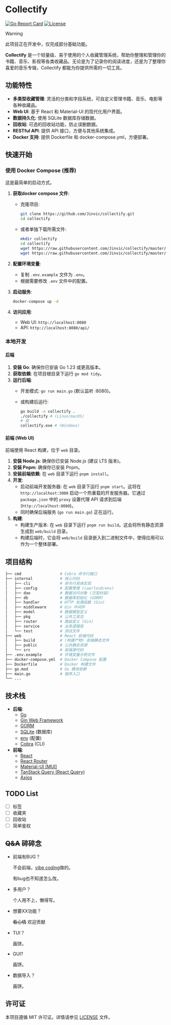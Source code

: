# Collectify

[![Go Report Card](https://goreportcard.com/badge/github.com/Jinvic/collectify)](https://goreportcard.com/report/github.com/Jinvic/collectify)
[![License](https://img.shields.io/badge/License-MIT-blue.svg)](LICENSE)

> [!WARNING]
> 此项目正在开发中，仅完成部分基础功能。

**Collectify** 是一个轻量级、易于使用的个人收藏管理系统，帮助你整理和管理你的书籍、音乐、影视等各类收藏品。无论是为了记录你的阅读进度，还是为了整理你喜爱的音乐专辑，Collectify 都能为你提供所需的一切工具。

## 功能特性

* **多类型收藏管理**: 灵活的分类和字段系统，可自定义管理书籍、音乐、电影等各种收藏品。
* **Web UI**: 基于 React 和 Material-UI 的现代化用户界面。
* **数据持久化**: 使用 SQLite 数据库存储数据。
* **回收站**: 可选的回收站功能，防止误删数据。
* **RESTful API**: 提供 API 接口，方便与其他系统集成。
* **Docker 支持**: 提供 Dockerfile 和 docker-compose.yml，方便部署。

## 快速开始

### 使用 Docker Compose (推荐)

这是最简单的启动方式。

1. **获取docker compose 文件**:
    * 克隆项目:
  
        ```bash
        git clone https://github.com/Jinvic/collectify.git
        cd collectify
        ```

    * 或者单独下载所需文件:
  
        ```bash
        mkdir collectify
        cd collectify
        wget https://raw.githubusercontent.com/Jinvic/collectify/master/docker-compose.yml
        wget https://raw.githubusercontent.com/Jinvic/collectify/master/.env.example
        ```

2. **配置环境变量**:
    * 复制 `.env.example` 文件为 `.env`。
    * 根据需要修改 `.env` 文件中的配置。

3. **启动服务**:

    ```bash
    docker-compose up -d
    ```

4. **访问应用**:
    * Web UI: `http://localhost:8080`
    * API: `http://localhost:8080/api/`

### 本地开发

#### 后端

1. **安装 Go**: 确保你已安装 Go 1.23 或更高版本。
2. **获取依赖**: 在项目根目录下运行 `go mod tidy`。
3. **运行后端**:
    * 开发模式: `go run main.go` (默认监听 :8080)。
    * 或构建后运行:

        ```bash
        go build -o collectify .
        ./collectify # (Linux/macOS)
        # 或
        collectify.exe # (Windows)
        ```

#### 前端 (Web UI)

前端使用 React 构建，位于 `web` 目录。

1. **安装 Node.js**: 确保你已安装 Node.js (建议 LTS 版本)。
2. **安装 Pnpm**: 确保你已安装 Pnpm。
3. **安装前端依赖**: 在 `web` 目录下运行 `pnpm install`。
4. **开发**:
    * 启动前端开发服务器: 在 `web` 目录下运行 `pnpm start`。这将在 `http://localhost:3000` 启动一个热重载的开发服务器。它通过 `package.json` 中的 `proxy` 设置代理 API 请求到后端 (`http://localhost:8080`)。
    * 同时确保后端服务 (`go run main.go`) 正在运行。
5. **构建**:
    * 构建生产版本: 在 `web` 目录下运行 `pnpm run build`。这会将所有静态资源生成到 `web/build` 目录。
    * 构建后端时，它会将 `web/build` 目录嵌入到二进制文件中，使得应用可以作为一个整体部署。

## 项目结构

```bash
├── cmd                 # Cobra 命令行接口
├── internal            # 核心代码
│   ├── cli             # 命令行具体实现
│   ├── config          # 配置管理 (caarlos0/env)
│   ├── dao             # 数据访问对象 (泛型封装)
│   ├── db              # 数据库初始化 (GORM)
│   ├── handler         # HTTP 处理函数 (Gin)
│   ├── middleware      # Gin 中间件
│   ├── model           # 数据模型定义
│   ├── pkg             # 公共工具包
│   ├── router          # 路由定义 (Gin)
│   ├── service         # 业务逻辑层
│   └── test            # 测试文件
├── web                 # React 前端代码
│   ├── build           # (构建产物) 前端静态文件
│   ├── public          # 公共静态资源
│   └── src             # 前端源代码
├── .env.example        # 环境变量示例文件
├── docker-compose.yml  # Docker Compose 配置
├── Dockerfile          # Docker 构建文件
├── go.mod              # Go 模块依赖
├── main.go             # 程序入口
└── ...
```

## 技术栈

* **后端**:
  * [Go](https://golang.org/)
  * [Gin Web Framework](https://github.com/gin-gonic/gin)
  * [GORM](https://gorm.io/)
  * [SQLite](https://www.sqlite.org/) (数据库)
  * [env](https://github.com/caarlos0/env) (配置)
  * [Cobra](https://github.com/spf13/cobra) (CLI)
* **前端**:
  * [React](https://reactjs.org/)
  * [React Router](https://reactrouter.com/)
  * [Material-UI (MUI)](https://mui.com/)
  * [TanStack Query (React Query)](https://tanstack.com/query/)
  * [Axios](https://axios-http.com/)

## TODO List

* [ ] 标签
* [ ] 收藏夹
* [ ] 回收站
* [ ] 简单鉴权

## ~~Q&A~~ 碎碎念

* 前端有BUG？

    不会前端，[vibe coding](https://zh.wikipedia.org/wiki/Vibe_coding)做的。

    有bug也不知道怎么改。

* 多用户？

    个人用不上，懒得写。

* 想要XX功能？

    ~~看心情~~ 欢迎贡献

* TUI？

    画饼。

* GUI?

    画饼。

* 数据导入？

    画饼。

## 许可证

本项目遵循 MIT 许可证。详情请参见 [LICENSE](LICENSE) 文件。
